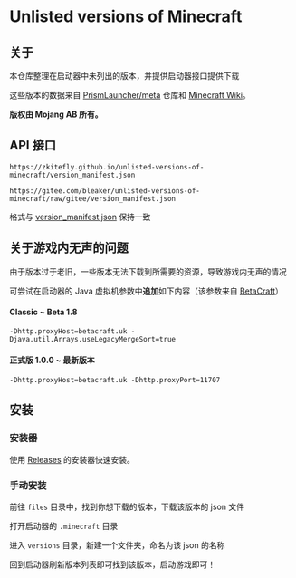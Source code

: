 # Unlisted versions of Minecraft

## 关于

本仓库整理在启动器中未列出的版本，并提供启动器接口提供下载

这些版本的数据来自 [PrismLauncher/meta](https://github.com/PrismLauncher/meta) 仓库和 [Minecraft Wiki](https://zh.minecraft.wiki/)。

**版权由 Mojang AB 所有。**

## API 接口

```
https://zkitefly.github.io/unlisted-versions-of-minecraft/version_manifest.json
```

```
https://gitee.com/bleaker/unlisted-versions-of-minecraft/raw/gitee/version_manifest.json
```

格式与 [version_manifest.json](https://zh.minecraft.wiki/w/Version_manifest.json) 保持一致

## 关于游戏内无声的问题

由于版本过于老旧，一些版本无法下载到所需要的资源，导致游戏内无声的情况

可尝试在启动器的 Java 虚拟机参数中**追加**如下内容（该参数来自 [BetaCraft](https://github.com/betacraftuk)）

#### Classic ~ Beta 1.8

```
-Dhttp.proxyHost=betacraft.uk -Djava.util.Arrays.useLegacyMergeSort=true
```

#### 正式版 1.0.0 ~ 最新版本

```
-Dhttp.proxyHost=betacraft.uk -Dhttp.proxyPort=11707
```

## 安装

### 安装器

使用 [Releases](https://github.com/zkitefly/unlisted-versions-of-minecraft/releases) 的安装器快速安装。

### 手动安装

前往 `files` 目录中，找到你想下载的版本，下载该版本的 json 文件

打开启动器的 `.minecraft` 目录

进入 `versions` 目录，新建一个文件夹，命名为该 json 的名称

回到启动器刷新版本列表即可找到该版本，启动游戏即可！
